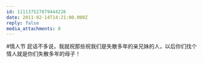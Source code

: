 ```yaml
---
id: 111137527879444226
date: 2011-02-14T14:21:00.000Z
reply: false
media_attachments: 0
---
```


#情人节 屁话不多说，我就祝那些祝我们是失散多年的亲兄妹的人，以后你们找个情人就是你们失散多年的母子！ ​​​​

